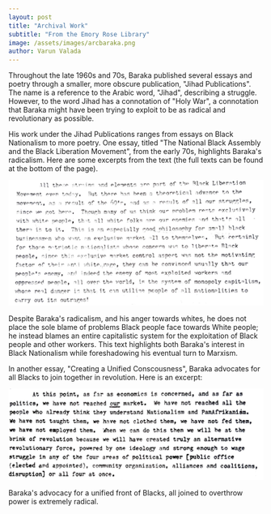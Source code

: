 ```yaml
---
layout: post
title: "Archival Work"
subtitle: "From the Emory Rose Library"
image: /assets/images/arcbaraka.png
author: Varun Valada
---
```


Throughout the late 1960s and 70s, Baraka published several essays and poetry
through a smaller, more obscure publication, "Jihad Publications". The name is
a reference to the Arabic word, "Jihad", describing a struggle. However, to
the word Jihad has a connotation of "Holy War", a connotation that Baraka might
have been trying to exploit to be as radical and revolutionary as possible.

His work under the Jihad Publications ranges from essays on Black Nationalism
to more poetry. One essay, titled "The National Black Assembly and the Black
Liberation Movement", from the early 70s, highlights Baraka's radicalism. Here
are some excerpts from the text (the full texts can be found at the bottom of
the page). 

![alt text](/assets/images/blacklib.png)

Despite Baraka's radicalism, and his anger towards whites, he does not place the
sole blame of problems Black people face towards White people; he instead blames
an entire capitalistic system for the exploitation of Black people and other
workers. This text highlights both Baraka's interest in Black Nationalism while
foreshadowing his eventual turn to Marxism.

In another essay, "Creating a Unified Conscousness", Baraka advocates for all
Blacks to join together in revolution. Here is an excerpt:

![alt text](/assets/images/con.png)

Baraka's advocacy for a unified front of Blacks, all joined to overthrow
power is extremely radical.  
